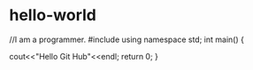 # hello-world

//I am a programmer.
#include<iostream>
using namespace std;
  int main()
  {
  
  cout<<"Hello Git Hub"<<endl;
  return 0;
  }
